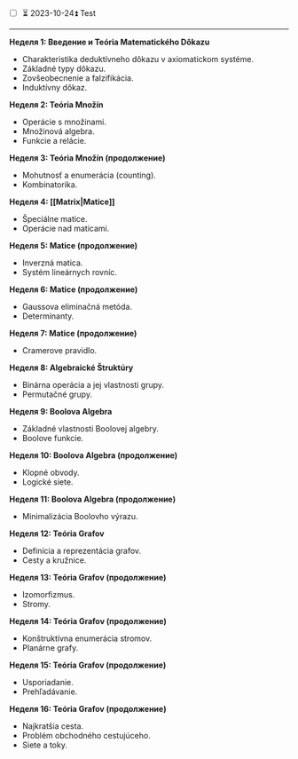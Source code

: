 ```folderv

```

- [ ] ⏳ 2023-10-24⏫ Test

---

**Неделя 1: Введение и Teória Matematického Dôkazu**

- Charakteristika deduktívneho dôkazu v axiomatickom systéme.
- Základné typy dôkazu.
- Zovšeobecnenie a falzifikácia.
- Induktívny dôkaz.

**Неделя 2: Teória Množín**

- Operácie s množinami.
- Množinová algebra.
- Funkcie a relácie.

**Неделя 3: Teória Množín (продолжение)**

- Mohutnosť a enumerácia (counting).
- Kombinatorika.

**Неделя 4: [[Matrix|Matice]]**

- Špeciálne matice.
- Operácie nad maticami.

**Неделя 5: Matice (продолжение)**

- Inverzná matica.
- Systém lineárnych rovníc.

**Неделя 6: Matice (продолжение)**

- Gaussova eliminačná metóda.
- Determinanty.

**Неделя 7: Matice (продолжение)**

- Cramerove pravidlo.

**Неделя 8: Algebraické Štruktúry**

- Binárna operácia a jej vlastnosti grupy.
- Permutačné grupy.

**Неделя 9: Boolova Algebra**

- Základné vlastnosti Boolovej algebry.
- Boolove funkcie.

**Неделя 10: Boolova Algebra (продолжение)**

- Klopné obvody.
- Logické siete.

**Неделя 11: Boolova Algebra (продолжение)**

- Minimalizácia Boolovho výrazu.

**Неделя 12: Teória Grafov**

- Definícia a reprezentácia grafov.
- Cesty a kružnice.

**Неделя 13: Teória Grafov (продолжение)**

- Izomorfizmus.
- Stromy.

**Неделя 14: Teória Grafov (продолжение)**

- Konštruktívna enumerácia stromov.
- Planárne grafy.

**Неделя 15: Teória Grafov (продолжение)**

- Usporiadanie.
- Prehľadávanie.

**Неделя 16: Teória Grafov (продолжение)**

- Najkratšia cesta.
- Problém obchodného cestujúceho.
- Siete a toky.